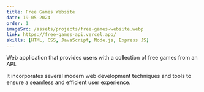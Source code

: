 ```yaml
---
title: Free Games Website
date: 19-05-2024
order: 1
imageSrc: /assets/projects/free-games-website.webp
link: https://free-games-api.vercel.app/
skills: [HTML, CSS, JavaScript, Node.js, Express JS]
---
```


Web application that provides users with a collection of free games from an API.

It incorporates several modern web development techniques and tools to ensure a seamless and efficient user experience.